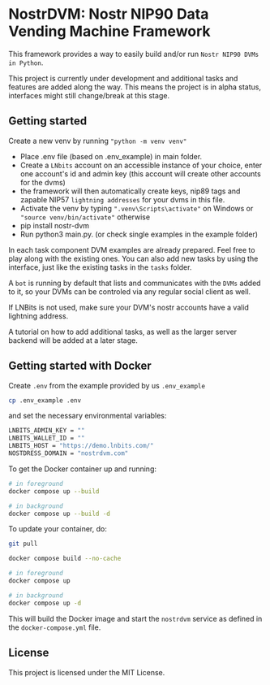 # NostrDVM: Nostr NIP90 Data Vending Machine Framework

This framework provides a way to easily build and/or run `Nostr NIP90 DVMs in Python`.

This project is currently under development and additional tasks and features are added along the way. 
This means the project is in alpha status, interfaces might still change/break at this stage.

## Getting started 

Create a new venv by running `"python -m venv venv"`
  - Place .env file (based on .env_example) in main folder.
  - Create a `LNbits` account on an accessible instance of your choice, enter one account's id and admin key (this account will create other accounts for the dvms)
  - the framework will then automatically create keys, nip89 tags and zapable NIP57 `lightning addresses` for your dvms in this file.
  - Activate the venv by typing `".venv\Scripts\activate"` on Windows or `"source venv/bin/activate"` otherwise
  - pip install nostr-dvm
  - Run python3 main.py. (or check single examples in the example folder)

In each task component DVM examples are already prepared. Feel free to play along with the existing ones.
You can also add new tasks by using the interface, just like the existing tasks in the `tasks` folder.

A `bot` is running by default that lists and communicates with the `DVMs` added to it, 
so your DVMs can be controled via any regular social client as well. 

If LNBits is not used, make sure your DVM's nostr accounts have a valid lightning address.

A tutorial on how to add additional tasks, as well as the larger server backend will be added at a later stage. 

## Getting started with Docker

Create `.env` from the example provided by us `.env_example`

```bash
cp .env_example .env
```

and set the necessary environmental variables:

```bash
LNBITS_ADMIN_KEY = ""
LNBITS_WALLET_ID = ""
LNBITS_HOST = "https://demo.lnbits.com/"
NOSTDRESS_DOMAIN = "nostrdvm.com"
```

To get the Docker container up and running:

```sh
# in foreground
docker compose up --build

# in background
docker compose up --build -d
```

To update your container, do:

```sh
git pull

docker compose build --no-cache

# in foreground
docker compose up

# in background
docker compose up -d
```

This will build the Docker image and start the `nostrdvm` service as defined in the `docker-compose.yml` file. 

## License

This project is licensed under the MIT License.